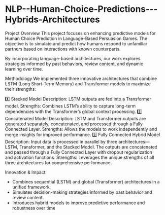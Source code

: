 # NLP--Human-Choice-Predictions---Hybrids-Architectures

Project Overview
This project focuses on enhancing predictive models for Human Choice Prediction in Language-Based Persuasion Games. The objective is to simulate and predict how humans respond to unfamiliar partners based on interactions with known counterparts.

By incorporating language-based architectures, our work explores strategies informed by past behaviors, review content, and dynamic learning over time.

Methodology
We implemented three innovative architectures that combine LSTM (Long Short-Term Memory) and Transformer models to maximize their strengths:

1️⃣ Stacked Model
Description: LSTM outputs are fed into a Transformer model.
Strengths: Combines LSTM’s ability to capture long-term dependencies with the Transformer’s global context processing.
2️⃣ Concatenated Model
Description: LSTM and Transformer outputs are generated separately, concatenated, and processed through a Fully Connected Layer.
Strengths: Allows the models to work independently and merge insights for improved performance.
3️⃣ Fully Connected Hybrid Model
Description: Input data is processed in parallel by three architectures—LSTM, Transformer, and the Stacked Model. The outputs are concatenated and passed through a Fully Connected Layer with dropout regularization and activation functions.
Strengths: Leverages the unique strengths of all three architectures for comprehensive performance.

Innovation & Impact
- Combines sequential (LSTM) and global (Transformer) architectures in a unified framework.
- Simulates decision-making strategies informed by past behavior and review content.
- Introduces hybrid models to improve predictive performance and robustness over time
